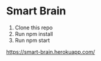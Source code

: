 # Smart Brain
1. Clone this repo
2. Run npm install
3. Run npm start

https://smart-brain.herokuapp.com/
